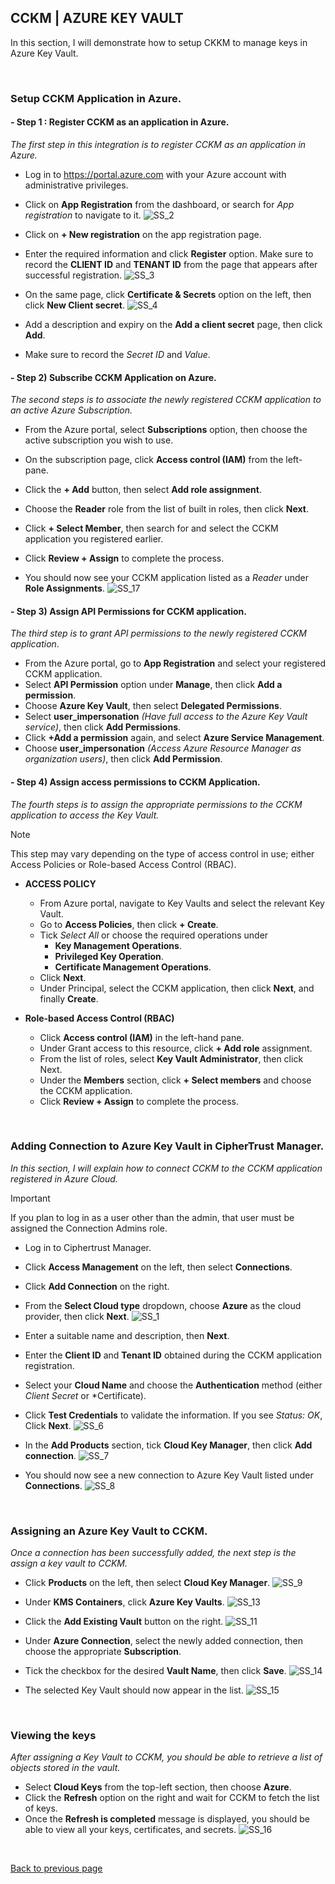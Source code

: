 ## CCKM | AZURE KEY VAULT

In this section, I will demonstrate how to setup CKKM to manage keys in Azure Key Vault.

<br>

### Setup CCKM Application in Azure.

#### - Step 1 : Register CCKM as an application in Azure.

*The first step in this integration is to register CCKM as an application in Azure.*

- Log in to https://portal.azure.com with your Azure account with administrative privileges.
- Click on **App Registration** from the dashboard, or search for *App registration* to navigate to it.
![SS_2](https://github.com/user-attachments/assets/d67b9f64-93dd-4a4c-be43-029dbf8606d5)

- Click on **+ New registration** on the app registration page.
- Enter the required information and click **Register** option. Make sure to record the **CLIENT ID** and **TENANT ID** from the page that appears after successful registration.
![SS_3](https://github.com/user-attachments/assets/ffd97d17-6793-466f-908e-664f72ea4e65)

- On the same page, click **Certificate & Secrets** option on the left, then click **New Client secret**.
![SS_4](https://github.com/user-attachments/assets/82b6d501-346b-4fd4-8190-b6edbd29ff8e)

- Add a description and expiry on the **Add a client secret** page, then click **Add**.
- Make sure to record the *Secret ID* and *Value*.


#### - Step 2) Subscribe CCKM Application on Azure.
*The second steps is to associate the newly registered CCKM application to an active Azure Subscription.*
- From the Azure portal, select **Subscriptions** option, then choose the active subscription you wish to use.
- On the subscription page, click **Access control (IAM)** from the left-pane.
- Click the **+ Add** button, then select **Add role assignment**.

- Choose the **Reader** role from the list of built in roles, then click **Next**.
- Click **+ Select Member**, then search for and select the CCKM application you registered earlier.
- Click **Review + Assign** to complete the process.
- You should now see your CCKM application listed as a *Reader* under **Role Assignments**.
![SS_17](https://github.com/user-attachments/assets/919cfcf8-5301-4fe4-96a5-7ab13fc688b3)


#### - Step 3) Assign API Permissions for CCKM application.
*The third step is to grant API permissions to the newly registered CCKM application*.
- From the Azure portal, go to **App Registration** and select your registered CCKM application.
- Select **API Permission** option under **Manage**, then click **Add a permission**.
- Choose **Azure Key Vault**, then select **Delegated Permissions**.
- Select **user_impersonation** *(Have full access to the Azure Key Vault service)*, then click **Add Permissions**.
- Click **+Add a permission** again, and select **Azure Service Management**.
- Choose **user_impersonation** *(Access Azure Resource Manager as organization users)*, then click **Add Permission**.

#### - Step 4) Assign access permissions to CCKM Application.
*The fourth steps is to assign the appropriate permissions to the CCKM application to access the Key Vault.*
> [!NOTE]
> This step may vary depending on the type of access control in use; either Access Policies or Role-based Access Control (RBAC).

- **ACCESS POLICY**
    + From Azure portal, navigate to Key Vaults and select the relevant Key Vault.
    + Go to **Access Policies**, then click **+ Create**.
    + Tick *Select All* or choose the required operations under 
        - **Key Management Operations**.
        - **Privileged Key Operation**.
        - **Certificate Management Operations**. 
    + Click **Next**.
    + Under Principal, select the CCKM application, then click **Next**, and finally **Create**.

- **Role-based Access Control (RBAC)**
    + Click **Access control (IAM)** in the left-hand pane.
    + Under Grant access to this resource, click **+ Add role** assignment.
    + From the list of roles, select **Key Vault Administrator**, then click Next.
    + Under the **Members** section, click **+ Select members** and choose the CCKM application.
    + Click **Review + Assign** to complete the process.

<BR>

### Adding Connection to Azure Key Vault in CipherTrust Manager.

*In this section, I will explain how to connect CCKM to the CCKM application registered in Azure Cloud.*

> [!IMPORTANT]  
> If you plan to log in as a user other than the admin, that user must be assigned the Connection Admins role.

- Log in to Ciphertrust Manager.
- Click **Access Management** on the left, then select **Connections**.
- Click **Add Connection** on the right.
- From the **Select Cloud type** dropdown, choose **Azure** as the cloud provider, then click **Next**.
![SS_1](https://github.com/user-attachments/assets/50946b86-0ed1-4977-a105-230e31a7d4c0)

- Enter a suitable name and description, then **Next**.
- Enter the **Client ID** and **Tenant ID** obtained during the CCKM application registration.
- Select your **Cloud Name** and choose the **Authentication** method (either *Client Secret* or *Certificate).
- Click **Test Credentials** to validate the information. If you see *Status: OK*, Click **Next**.
![SS_6](https://github.com/user-attachments/assets/59e9bec9-91a3-44d1-a834-0e5e0aefdf53)


- In the **Add Products** section, tick **Cloud Key Manager**, then click **Add connection**.
![SS_7](https://github.com/user-attachments/assets/0ff914dd-5736-4c48-8e2c-9013f0b10a9b)

- You should now see a new connection to Azure Key Vault listed under **Connections**.
![SS_8](https://github.com/user-attachments/assets/a9bff958-0dc2-4b72-b7b3-dcdfa7f7d30f)

<BR>

### Assigning an Azure Key Vault to CCKM.
*Once a connection has been successfully added, the next step is the assign a key vault to CCKM.*
- Click **Products** on the left, then select **Cloud Key Manager**.
![SS_9](https://github.com/user-attachments/assets/04ee4999-857f-4a0d-ae3c-71bd7a18d7c1)

- Under **KMS Containers**, click **Azure Key Vaults**.
![SS_13](https://github.com/user-attachments/assets/d97c1b9c-4a6e-4448-814f-74250425e418)

- Click the **Add Existing Vault** button on the right.
![SS_11](https://github.com/user-attachments/assets/91d230f5-bfb4-492f-85df-2932ffe475bd)

- Under **Azure Connection**, select the newly added connection, then choose the appropriate **Subscription**.
- Tick the checkbox for the desired **Vault Name**, then click **Save**.
![SS_14](https://github.com/user-attachments/assets/43d88a65-9399-44c9-8684-5ee97183285a)

- The selected Key Vault should now appear in the list. 
![SS_15](https://github.com/user-attachments/assets/bf4a8871-249b-4891-8726-3d52f87b0a50)

<BR>

### Viewing the keys
*After assigning a Key Vault to CCKM, you should be able to retrieve a list of objects stored in the vault.*
- Select **Cloud Keys** from the top-left section, then choose **Azure**.
- Click the **Refresh** option on the right and wait for CCKM to fetch the list of keys.
- Once the **Refresh is completed** message is displayed, you should be able to view all your keys, certificates, and secrets.
![SS_16](https://github.com/user-attachments/assets/e5e2ce05-bd9a-4778-bfb3-275366b60939)


<br>

[Back to previous page](README.md)
